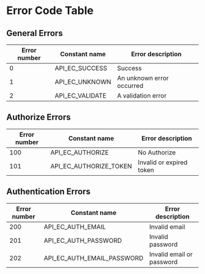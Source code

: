 # Error Code Table

## General Errors

| Error number | Constant name   | Error description         |
|--------------|-----------------|---------------------------|
| 0            | API_EC_SUCCESS  | Success                   |
| 1            | API_EC_UNKNOWN  | An unknown error occurred |
| 2            | API_EC_VALIDATE | A validation error        |

## Authorize Errors

| Error number   | Constant name           | Error description        |
|----------------|-------------------------|--------------------------|
| 100            | API_EC_AUTHORIZE        | No Authorize             |
| 101            | API_EC_AUTHORIZE_TOKEN  | Invalid or expired token |


## Authentication Errors

| Error number   | Constant name               | Error description         |
|----------------|-----------------------------|---------------------------|
| 200            | API_EC_AUTH_EMAIL           | Invalid email             |
| 201            | API_EC_AUTH_PASSWORD        | Invalid password          |
| 202            | API_EC_AUTH_EMAIL_PASSWORD  | Invalid email or password |
